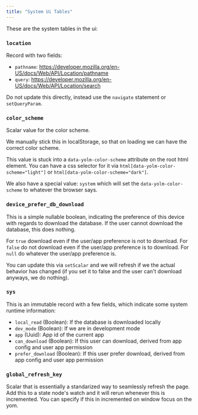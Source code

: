 ```yaml
---
title: "System Ui Tables"
---
```


These are the system tables in the ui:

### `location`

Record with two fields:

- `pathname`: https://developer.mozilla.org/en-US/docs/Web/API/Location/pathname
- `query`: https://developer.mozilla.org/en-US/docs/Web/API/Location/search

Do not update this directly, instead use the `navigate` statement or `setQueryParam`.

### `color_scheme`

Scalar value for the color scheme.

We manually stick this in localStorage, so that on loading we can have the correct color scheme.

This value is stuck into a `data-yolm-color-scheme` attribute on the root html element. You can have a css selector for it via `html[data-yolm-color-scheme="light"]` or `html[data-yolm-color-scheme="dark"]`.

We also have a special value: `system` which will set the `data-yolm-color-scheme` to whatever the browser says.

### `device_prefer_db_download`

This is a simple nullable boolean, indicating the preference of this device with regards to download the database. If the user cannot download the database, this does nothing.

For `true` download even if the user/app preference is not to download. For `false` do not download even if the user/app preference is to download. For `null` do whatever the user/app preference is.

You can update this via `setScalar` and we will refresh if we the actual behavior has changed (if you set it to false and the user can't download anyways, we do nothing).

### `sys`

This is an immutable record with a few fields, which indicate some system runtime information:

- `local_read` (Boolean): If the database is downloaded locally
- `dev_mode` (Boolean): If we are in development mode
- `app` (Uuid): App id of the current app
- `can_download` (Boolean): If this user can download, derived from app config and user app permission
- `prefer_download` (Boolean): If this user prefer download, derived from app config and user app permission

### `global_refresh_key`

Scalar that is essentially a standarized way to seamlessly refresh the page. Add this to a state node's watch and it will rerun whenever this is incremented. You can specify if this in incremented on window focus on the yom.
